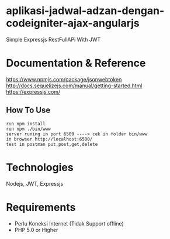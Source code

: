 # aplikasi-jadwal-adzan-dengan-codeigniter-ajax-angularjs
Simple Expressjs RestFullAPi With JWT

# Documentation & Reference
https://www.npmjs.com/package/jsonwebtoken <br>
http://docs.sequelizejs.com/manual/getting-started.html <br>
https://expressjs.com/

## How To Use

```
run npm install 
run npm ./bin/www
server runing in port 6500 ----> cek in folder bin/www
in browser http://localhost:6500/
test in postman put,post,get,delete

```

# Technologies
Nodejs, JWT, Expressjs

# Requirements
- Perlu Koneksi Internet (Tidak Support offline) <br>
- PHP 5.0 or Higher 


